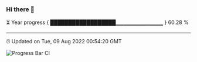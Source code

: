 ### Hi there 👋

⏳ Year progress { ██████████████████▁▁▁▁▁▁▁▁▁▁▁▁ } 60.28 %

---

⏰ Updated on Tue, 09 Aug 2022 00:54:20 GMT

![Progress Bar CI](https://github.com/Shyam-Makwana/GitHub-Actions-Demo/workflows/Progress%20Bar%20CI/badge.svg)
